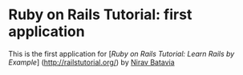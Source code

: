 # Ruby on Rails Tutorial: first application

This is the first application for [*Ruby on Rails Tutorial:  Learn Rails by Example*]
(http://railstutorial.org/) by [Nirav Batavia](http://owlinvest.com)